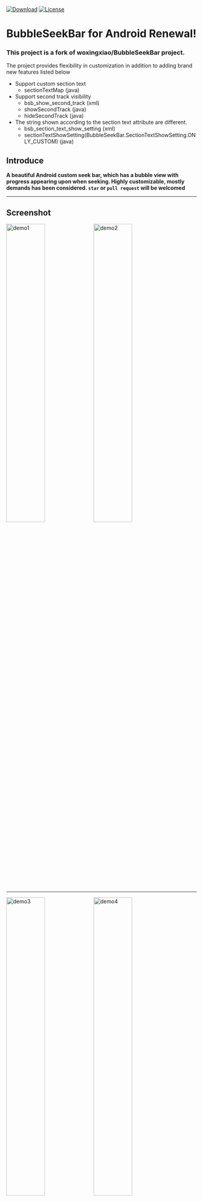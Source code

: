[![Download](https://api.bintray.com/packages/sikeeoh/maven/bubbleseekbar/images/download.svg?version=3.7.1)](https://bintray.com/sikeeoh/maven/bubbleseekbar)
[![License](http://img.shields.io/badge/License-Apache%202.0-brightgreen.svg?style=flat)](https://opensource.org/licenses/Apache-2.0)

# BubbleSeekBar for Android Renewal!


### This project is a fork of woxingxiao/BubbleSeekBar project.
The project provides flexibility in customization in addition to adding brand new features listed below

* Support custom section text 
	* sectionTextMap (java)
* Support second track visibility
	* bsb\_show\_second\_track (xml)
	* showSecondTrack (java)
	* hideSecondTrack (java)
* The string shown according to the section text attribute are different.
	* bsb\_section\_text\_show\_setting (xml)
	* sectionTextShowSetting(BubbleSeekBar.SectionTextShowSetting.ONLY\_CUSTOM) (java)

## Introduce

**A beautiful Android custom seek bar, which has a bubble view with progress appearing upon when seeking. Highly customizable, mostly demands has been considered. `star` or `pull request` will be welcomed**
****
## Screenshot
<img width="45%" alt="demo1" src="https://github.com/sikeeoh/BubbleSeekBar/blob/master/screenshot/demo1.gif"></img>
<img width="45%" alt="demo2" src="https://github.com/sikeeoh/BubbleSeekBar/blob/master/screenshot/demo2.gif"></img>
******
<img width="45%" alt="demo3" src="https://github.com/sikeeoh/BubbleSeekBar/blob/master/screenshot/demo3.gif"></img>
<img width="45%" alt="demo4" src="https://github.com/sikeeoh/BubbleSeekBar/blob/master/screenshot/demo4.gif"></img>

## Download
The **LATEST_VERSION**: [![Download](https://api.bintray.com/packages/sikeeoh/maven/bubbleseekbar/images/download.svg)](https://bintray.com/sikeeoh/maven/bubbleseekbar)

```
  dependencies {
     // compile 'com.sikeeoh.repo:bubbleseekbar:${LATEST_VERSION}'
  }
```

## Usage  
### xml  
```xml
<com.sikeeoh.repo.BubbleSeekBar
    android:layout_width="match_parent"
    android:layout_height="wrap_content"
    android:layout_marginTop="8dp"
    app:bsb_bubble_color="@color/color_red_light"
    app:bsb_bubble_text_color="@color/colorPrimaryDark"
    app:bsb_max="50.0"
    app:bsb_min="-50"
    app:bsb_progress="0"
    app:bsb_second_track_color="@color/color_red"
    app:bsb_section_count="5"
    app:bsb_section_text_position="bottom_sides"
    app:bsb_show_progress_in_float="true"
    app:bsb_show_section_mark="true"
    app:bsb_show_section_text="true"
    app:bsb_show_thumb_text="true"
    app:bsb_section_text_show_setting="only_default"
    app:bsb_track_color="@color/color_red_light"/>
```
```xml
<com.sikeeoh.repo.BubbleSeekBar
    android:layout_width="match_parent"
    android:layout_height="wrap_content"
    android:layout_marginTop="8dp"
    app:bsb_auto_adjust_section_mark="true"
    app:bsb_second_track_color="@color/color_blue"
    app:bsb_section_count="5"
    app:bsb_section_text_position="below_section_mark"
    app:bsb_show_section_mark="true"
    app:bsb_show_section_text="true"
    app:bsb_section_text_show_setting="only_custom"
    app:bsb_show_thumb_text="true"
    app:bsb_thumb_text_size="18sp"
    app:bsb_touch_to_seek="true"/>
```
### java
```java
mBbubbleSeekBar.getConfigBuilder()
               .min(0.0)
               .max(50)
               .progress(20)
               .sectionCount(5)
               .trackColor(ContextCompat.getColor(getContext(), R.color.color_gray))
               .secondTrackColor(ContextCompat.getColor(getContext(), R.color.color_blue))
               .thumbColor(ContextCompat.getColor(getContext(), R.color.color_blue))
               .showSectionText()
               .sectionTextColor(ContextCompat.getColor(getContext(), R.color.colorPrimary))
               .sectionTextSize(18)
               .showThumbText()
               .thumbTextColor(ContextCompat.getColor(getContext(), R.color.color_red))
               .thumbTextSize(18)
               .bubbleColor(ContextCompat.getColor(getContext(), R.color.color_green))
               .bubbleTextSize(18)
               .showSectionMark()
               .seekBySection()
               .autoAdjustSectionMark()
               .hideSecondTrack()
               .sectionTextMap(sectionTextMap)
               .sectionTextPosition(BubbleSeekBar.TextPosition.BELOW_SECTION_MARK)
               .build();
```
Check out the demo for more details. Or download the apk: [**sample.apk**](https://github.com/sikeeoh/BubbleSeekBar/raw/master/apk/sample.apk)
## Attentions  
- There are two versions of this library.The differences as follow:  

  version | init | getter/setter
  -------- | ---|---
  LATEST_VERSION |xml, java|all attrs

- You must correct the offsets by setting `ScrollListener` when `BubbleSeekBar`'s parent view is scrollable, otherwise the position of bubble appears maybe be wrong. For example:
```java
   mContainer.setOnYourContainerScrollListener(new OnYourContainerScrollListener() {
       @Override
       public void onScroll() {
           // call this method to correct offsets
           mBubbleSeekBar.correctOffsetWhenContainerOnScrolling();
       }
   });
```
- When set `bsb_touch_to_seek` attribute to be `true` , you better not to click **too fast** because the animation may not have enough time to play.
- This library depends `support:appcompat-v7` via **`provided`**, so you don't need to worry about compatibility.

## Attributes  
```xml
<attr name="bsb_min" format="float|reference"/> <!--min < max, default: 0.0f-->
<attr name="bsb_max" format="float|reference"/> <!--min < max, default: 100.0f-->
<attr name="bsb_progress" format="float|reference"/> <!--real time progress value, default: min-->
<attr name="bsb_is_float_type" format="boolean"/> <!--support for float type-->
<attr name="bsb_track_size" format="dimension|reference"/> <!--height of right-track(on the right of thumb), default: 2dp-->
<!--height of left-track(on the left of thumb), default: 2dp higher than right-track's height-->
<attr name="bsb_second_track_size" format="dimension|reference"/>
<attr name="bsb_thumb_radius" format="dimension|reference"/> <!--radius of thumb, default: 2dp higher than left-track's height-->nce"/>
<!--radius of thumb when be dragging, default: 2 times of left-track's height-->
<attr name="bsb_thumb_radius_on_dragging" format="dimension|reference"/>
<attr name="bsb_track_color" format="color|reference"/> <!--color of right-track, default: R.color.colorPrimary-->
<attr name="bsb_second_track_color" format="color|reference"/> <!--color of left-track, default: R.color.colorAccent-->
<attr name="bsb_thumb_color" format="color|reference"/> <!--color of thumb, default: same as left-track's color-->
<attr name="bsb_section_count" format="integer|reference"/> <!--shares of whole progress(max - min), default: 10-->
<attr name="bsb_show_section_mark" format="boolean"/> <!--show demarcation points or not, default: false-->
<attr name="bsb_auto_adjust_section_mark" format="boolean"/> <!--auto scroll to the nearest section_mark or not, default: false-->
<attr name="bsb_show_section_text" format="boolean"/> <!--show section-text or not, default: false-->
<attr name="bsb_show_second_track" format="boolean"/> <!--show second-track or not, default: true-->
<attr name="bsb_section_text_size" format="dimension|reference"/> <!--text size of section-text, default: 14sp-->
<attr name="bsb_section_text_color" format="color|reference"/> <!--text color of section-text, default: same as right-track's color-->
<!--text position of section-text relative to track, sides, bottom_sides, below_section_mark, default: sides-->
<attr name="bsb_section_text_position">
    <enum name="sides" value="0"/>
    <enum name="bottom_sides" value="1"/>
    <enum name="below_section_mark" value="2"/>
</attr>
<!-- the string shown according to the section text attribute are different.
If you do not use this option, the entire data will be displayed. default: NONE  -->
<attr name="bsb_section_text_show_setting">
	<enum name="only_default" value="0"/>
	<enum name="only_custom" value="1"/>
</attr>
<attr name="bsb_section_text_interval" format="integer"/> <!--the interval of two section-text, default: 1-->
<attr name="bsb_show_thumb_text" format="boolean"/> <!--show real time progress-text under thumb or not, default: false-->
<attr name="bsb_thumb_text_size" format="dimension|reference"/> <!--text size of progress-text, default: 14sp-->
<attr name="bsb_thumb_text_color" format="color|reference"/> <!--text color of progress-text, default: same as left-track's color-->
<attr name="bsb_show_progress_in_float" format="boolean"/> <!--show bubble-progress in float or not, default: false-->
<attr name="bsb_touch_to_seek" format="boolean"/> <!--touch anywhere on track to quickly seek, default: false-->
<attr name="bsb_seek_by_section" format="boolean"/> <!--seek by section, the progress may not be linear, default: false-->
<attr name="bsb_bubble_color" format="color|reference"/> <!--color of bubble, default: same as left-track's color-->
<attr name="bsb_always_show_bubble" format="boolean"/> <!--bubble shows all time, default: false-->
<attr name="bsb_always_show_bubble_delay" format="integer"/> <!--the delay duration before bubble shows all the time, default: 200ms-->
<attr name="bsb_hide_bubble" format="boolean"/> <!--hide bubble, default: false-->
```
## License
```
	Copyright 2016 woxingxiao
  	Copyright 2017 sikeeoh

  	Licensed under the Apache License, Version 2.0 (the "License");
  	you may not use this file except in compliance with the License.
  	You may obtain a copy of the License at

     http://www.apache.org/licenses/LICENSE-2.0

  	Unless required by applicable law or agreed to in writing, software
  	distributed under the License is distributed on an "AS IS" BASIS,
  	WITHOUT WARRANTIES OR CONDITIONS OF ANY KIND, either express or implied.
  	See the License for the specific language governing permissions and
  	limitations under the License.
```
